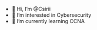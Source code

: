 - 👋 Hi, I’m @Csirii
- 👀 I’m interested in Cybersecurity
- 🌱 I’m currently learning CCNA

<!---
Csirii/Csirii is a ✨ special ✨ repository because its `README.md` (this file) appears on your GitHub profile.
You can click the Preview link to take a look at your changes.
--->
